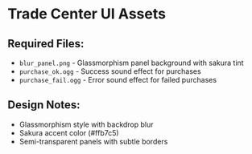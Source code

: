 # Trade Center UI Assets

## Required Files:

- `blur_panel.png` - Glassmorphism panel background with sakura tint
- `purchase_ok.ogg` - Success sound effect for purchases
- `purchase_fail.ogg` - Error sound effect for failed purchases

## Design Notes:

- Glassmorphism style with backdrop blur
- Sakura accent color (#ffb7c5)
- Semi-transparent panels with subtle borders
